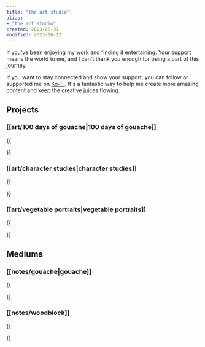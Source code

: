 ```yaml
---
title: "the art studio"
alias:
- "the art studio"
created: 2023-05-31
modified: 2023-06-12
---
```

If you've been enjoying my work and finding it entertaining. Your support means the world to me, and I can't thank you enough for being a part of this journey.

If you want to stay connected and show your support, you can follow or supported me on [Ko-Fi](https://ko-fi.com/errbufferoverfl). It's a fantastic way to help me create more amazing content and keep the creative juices flowing.

## Projects

### [[art/100 days of gouache|100 days of gouache]]

{{<summary link="100 days of gouache">}}

### [[art/character studies|character studies]]

{{<summary link="character studies">}}

### [[art/vegetable portraits|vegetable portraits]]

{{<summary link="vegetable portraits">}}

## Mediums

### [[notes/gouache|gouache]]

{{<summary link="notes/gouache">}}

### [[notes/woodblock]]

{{<summary link="notes/woodblock">}}
